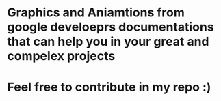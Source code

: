 # Graphics and Aniamtions from google develoeprs documentations that can help you in your great and compelex projects 

# Feel free to contribute in my repo :)
